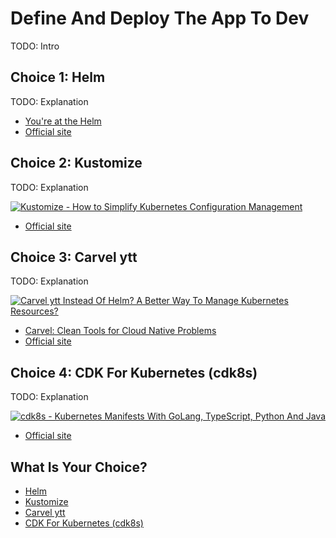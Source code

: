 # Define And Deploy The App To Dev

TODO: Intro

## Choice 1: Helm

TODO: Explanation

* [You're at the Helm](https://via.vmw.com/Helm)
* [Official site](https://helm.sh)

## Choice 2: Kustomize

TODO: Explanation

[![Kustomize - How to Simplify Kubernetes Configuration Management](https://img.youtube.com/vi/Twtbg6LFnAg/0.jpg)](https://youtu.be/Twtbg6LFnAg)
* [Official site](https://kustomize.io)

## Choice 3: Carvel ytt

TODO: Explanation

[![Carvel ytt Instead Of Helm? A Better Way To Manage Kubernetes Resources?](https://img.youtube.com/vi/DLnXkH2keNg/0.jpg)](https://youtu.be/DLnXkH2keNg)
* [Carvel: Clean Tools for Cloud Native Problems](https://via.vmw.com/carvel)
* [Official site](https://carvel.dev)

## Choice 4: CDK For Kubernetes (cdk8s)

TODO: Explanation

[![cdk8s - Kubernetes Manifests With GoLang, TypeScript, Python And Java](https://img.youtube.com/vi/F2DKtax0NLU/0.jpg)](https://youtu.be/F2DKtax0NLU)
* [Official site](https://cdk8s.io)

## What Is Your Choice?

* [Helm](helm.md)
* [Kustomize](kustomize.md)
* [Carvel ytt](carvel-ytt.md)
* [CDK For Kubernetes (cdk8s)](cdk8s.md)